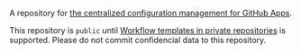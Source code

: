 A repository for [the centralized configuration management for GitHub Apps](https://probot.github.io/docs/best-practices/#store-configuration-in-the-repository).

This repository is `public` until [Workflow templates in private repositories](https://github.com/github/roadmap/issues/51) is supported.
Please do not commit confidencial data to this repository.
